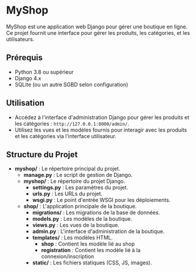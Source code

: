 # MyShop

MyShop est une application web Django pour gérer une boutique en ligne. Ce projet fournit une interface pour gérer les produits, les catégories, et les utilisateurs.

## Prérequis

- Python 3.8 ou supérieur
- Django 4.x
- SQLite (ou un autre SGBD selon configuration)


## Utilisation

- Accédez à l'interface d'administration Django pour gérer les produits et les catégories : `http://127.0.0.1:8000/admin/`.
- Utilisez les vues et les modèles fournis pour interagir avec les produits et les catégories via l'interface utilisateur.

## Structure du Projet

- **myshop/** : Le répertoire principal du projet.
  - **manage.py** : Le script de gestion de Django.
  - **myshop/** : Le répertoire du projet Django.
    - **settings.py** : Les paramètres du projet.
    - **urls.py** : Les URLs du projet.
    - **wsgi.py** : Le point d'entrée WSGI pour les déploiements.
  - **shop/** : L'application principale de la boutique.
    - **migrations/** : Les migrations de la base de données.
    - **models.py** : Les modèles de la boutique.
    - **views.py** : Les vues de la boutique.
    - **admin.py** : L'interface d'administration de la boutique.
    - **templates/** : Les modèles HTML.
      - **shop** : Contient les modèle lié au shop
      - **registration** : Contient les modèle lié à la connexion/inscription
    - **static/** : Les fichiers statiques (CSS, JS, images).

